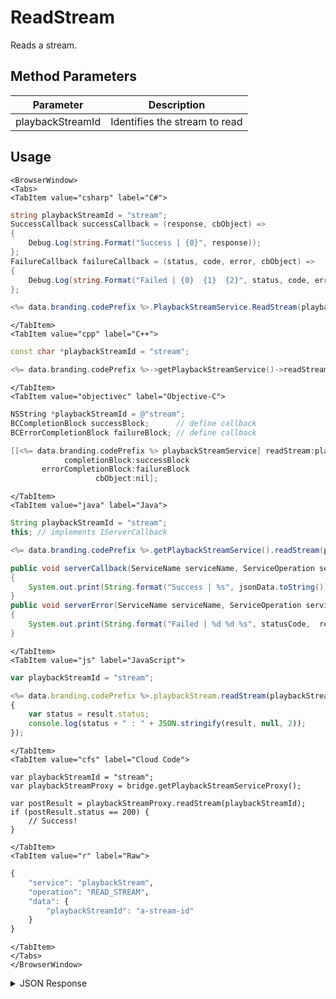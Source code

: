 # ReadStream

Reads a stream.

<PartialServop service_name="playbackStream" operation_name="READ_STREAM" />

## Method Parameters

| Parameter        | Description                   |
| ---------------- | ----------------------------- |
| playbackStreamId | Identifies the stream to read |

## Usage

```mdx-code-block
<BrowserWindow>
<Tabs>
<TabItem value="csharp" label="C#">
```

```csharp
string playbackStreamId = "stream";
SuccessCallback successCallback = (response, cbObject) =>
{
    Debug.Log(string.Format("Success | {0}", response));
};
FailureCallback failureCallback = (status, code, error, cbObject) =>
{
    Debug.Log(string.Format("Failed | {0}  {1}  {2}", status, code, error));
};

<%= data.branding.codePrefix %>.PlaybackStreamService.ReadStream(playbackStreamId, successCallback, failureCallback);
```

```mdx-code-block
</TabItem>
<TabItem value="cpp" label="C++">
```

```cpp
const char *playbackStreamId = "stream";

<%= data.branding.codePrefix %>->getPlaybackStreamService()->readStream(playbackStreamId, this);
```

```mdx-code-block
</TabItem>
<TabItem value="objectivec" label="Objective-C">
```

```objectivec
NSString *playbackStreamId = @"stream";
BCCompletionBlock successBlock;      // define callback
BCErrorCompletionBlock failureBlock; // define callback

[[<%= data.branding.codePrefix %> playbackStreamService] readStream:playbackStreamId
            completionBlock:successBlock
       errorCompletionBlock:failureBlock
                   cbObject:nil];
```

```mdx-code-block
</TabItem>
<TabItem value="java" label="Java">
```

```java
String playbackStreamId = "stream";
this; // implements IServerCallback

<%= data.branding.codePrefix %>.getPlaybackStreamService().readStream(playbackStreamId, this);

public void serverCallback(ServiceName serviceName, ServiceOperation serviceOperation, JSONObject jsonData)
{
    System.out.print(String.format("Success | %s", jsonData.toString()));
}
public void serverError(ServiceName serviceName, ServiceOperation serviceOperation, int statusCode, int reasonCode, String jsonError)
{
    System.out.print(String.format("Failed | %d %d %s", statusCode,  reasonCode, jsonError.toString()));
}
```

```mdx-code-block
</TabItem>
<TabItem value="js" label="JavaScript">
```

```javascript
var playbackStreamId = "stream";

<%= data.branding.codePrefix %>.playbackStream.readStream(playbackStreamId, result =>
{
	var status = result.status;
	console.log(status + " : " + JSON.stringify(result, null, 2));
});
```

```mdx-code-block
</TabItem>
<TabItem value="cfs" label="Cloud Code">
```

```cfscript
var playbackStreamId = "stream";
var playbackStreamProxy = bridge.getPlaybackStreamServiceProxy();

var postResult = playbackStreamProxy.readStream(playbackStreamId);
if (postResult.status == 200) {
    // Success!
}
```

```mdx-code-block
</TabItem>
<TabItem value="r" label="Raw">
```

```r
{
	"service": "playbackStream",
	"operation": "READ_STREAM",
	"data": {
		"playbackStreamId": "a-stream-id"
	}
}
```

```mdx-code-block
</TabItem>
</Tabs>
</BrowserWindow>
```

<details>
<summary>JSON Response</summary>

```json
{
    "data": {
        "playbackStreamId": "6620a4e8-c4a8-4979-b827-0efa6a4a7435",
        "initiatingPlayerId": "38ae8a44-1b24-4ad9-9bb4-a016bdfc6644",
        "targetPlayerId": "38ae8a44-1b24-4ad9-9bb4-a016bdfc6644",
        "status": "IN_PROGRESS",
        "summary": {
            "SUMMARY": "User moved back and spent coins on a potion.",
            "POINTS": 5
        },
        "initialSharedData": {
            "entities": [],
            "statistics": {}
        },
        "events": [
            {
                "MOVE": "FORWARD",
                "EVENT": "FOUND_COINS"
            },
            {
                "MOVE": "BACK",
                "EVENT": "SPENT_COINS",
                "ITEM_AQUIRED": "POTION"
            }
        ],
        "expiryTime": null,
        "createdAt": 1526580974204,
        "updatedAt": 1526581097133
    },
    "status": 200
}
```

</details>
